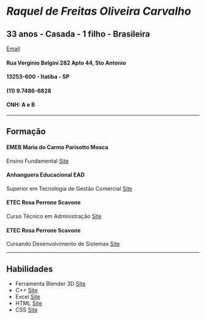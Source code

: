 # *Raquel de Freitas Oliveira Carvalho*


## 33 anos - Casada - 1 filho - Brasileira
[Email](kelfo4@hotmail.com)

#### Rua Verginio Belgini 282 Apto 44, Sto Antonio
#### 13253-600 - Itatiba - SP

#### (11) 9.7486-6828

#### CNH: A e B

***

## **Formação**
#### EMEB Maria do Carmo Parisotto Mosca

Ensino Fundamental
[Site](https://www.facebook.com/emebmcpm.pedrofumachi/)

#### Anhanguera Educacional EAD

Superior em Tecnologia de Gestão Comercial
[Site](https://www.anhanguera.com/cursos-de-graduacao/modalidades/)


#### ETEC Rosa Perrone Scavone 

Curso Técnico em Administração [Site](https://www.facebook.com/ETEC-Rosa-Perrone-Scavone-300590323341535/?fref=ts)


#### ETEC Rosa Perrone Scavone

Cursando Desenvolvimento de Sistemas 
[Site](https://www.facebook.com/ETEC-Rosa-Perrone-Scavone-300590323341535/?fref=ts)

---

## **Habilidades**

- Ferramenta Blender 3D [Site](https://www.blender.org/)
- C++ [Site](https://blog.betrybe.com/linguagem-de-programacao/cpp/)
- Excel [Site](https://ebaconline.com.br/excel)
- HTML [Site](https://developer.mozilla.org/pt-BR/docs/Web/HTML)
- CSS [Site](https://blog.betrybe.com/css/)

